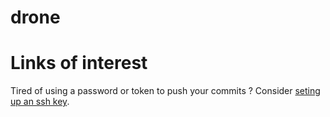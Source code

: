 # drone
# Links of interest
Tired of using a password or token to push your commits ? Consider [seting up an ssh key](https://blog.corsego.com/aws-cloud9-github-ssh).

